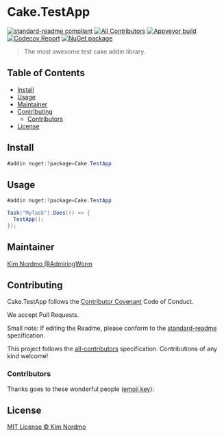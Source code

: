 # Cake.TestApp

[![standard-readme compliant][]][standard-readme]
[![All Contributors][allcontributorsimage]](#allcontributors)
[![Appveyor build][appveyorimage]][appveyor]
[![Codecov Report][codecovimage]][codecov]
[![NuGet package][nugetimage]][nuget]

> The most awesome test cake addin library.

## Table of Contents

- [Install](#install)
- [Usage](#usage)
- [Maintainer](#maintainer)
- [Contributing](#contributing)
  - [Contributors](#contributors)
- [License](#license)

## Install

```cs
#addin nuget:?package=Cake.TestApp
```

## Usage

```cs
#addin nuget:?package=Cake.TestApp

Task("MyTask").Does(() => {
  TestApp();
});
```

## Maintainer

[Kim Nordmo @AdmiringWorm][maintainer]

## Contributing

Cake.TestApp follows the [Contributor Covenant][contrib-covenant] Code of Conduct.

We accept Pull Requests.

Small note: If editing the Readme, please conform to the [standard-readme][] specification.

This project follows the [all-contributors][] specification. Contributions of any kind welcome!

### Contributors

Thanks goes to these wonderful people ([emoji key][emoji-key]):

<!-- ALL-CONTRIBUTORS-LIST:START - Do not remove or modify this section -->
<!-- prettier-ignore -->
<!-- ALL-CONTRIBUTORS-LIST:END -->

## License

[MIT License © Kim Nordmo][license]

[all-contributors]: https://github.com/all-contributors/all-contributors
[allcontributorsimage]: https://img.shields.io/badge/all_contributors-0-orange.svg?style=flat-square
[appveyor]: https://ci.appveyor.com/project/admiringworm/cake-testapp
[appveyorimage]: https://img.shields.io/appveyor/ci/admiringworm/cake-testapp.svg?logo=appveyor&style=flat-square
[codecov]: https://codecov.io/gh/AdmiringWorm/Cake.TestApp
[codecovimage]: https://img.shields.io/codecov/c/github/AdmiringWorm/Cake.TestApp.svg?logo=codecov&style=flat-square
[contrib-covenant]: https://www.contributor-covenant.org/version/1/4/code-of-conduct
[emoji-key]: https://allcontributors.org/docs/en/emoji-key
[maintainer]: https://github.com/AdmiringWorm
[nuget]: https://nuget.org/packages/Cake.TestApp
[nugetimage]: https://img.shields.io/nuget/v/Cake.TestApp.svg?logo=nuget&style=flat-square
[license]: LICENSE.txt
[standard-readme]: https://github.com/RichardLitt/standard-readme
[standard-readme compliant]: https://img.shields.io/badge/readme%20style-standard-brightgreen.svg?style=flat-square
